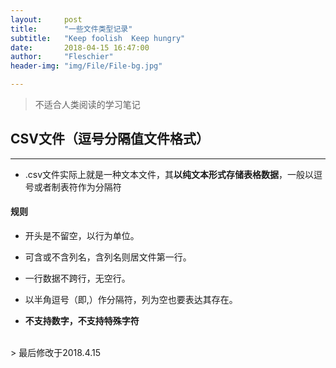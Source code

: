 ```yaml
---
layout:     post
title:      "一些文件类型记录"
subtitle:   "Keep foolish  Keep hungry"
date:       2018-04-15 16:47:00
author:     "Fleschier"
header-img: "img/File/File-bg.jpg"

---
```

> 不适合人类阅读的学习笔记

## CSV文件（逗号分隔值文件格式）
---

- .csv文件实际上就是一种文本文件，其**以纯文本形式存储表格数据**，一般以逗号或者制表符作为分隔符

#### 规则
- 开头是不留空，以行为单位。

- 可含或不含列名，含列名则居文件第一行。

- 一行数据不跨行，无空行。

- 以半角逗号（即,）作分隔符，列为空也要表达其存在。

- **不支持数字，不支持特殊字符**



<br>
> 最后修改于2018.4.15
